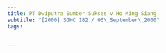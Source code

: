 ```yaml
---
title: PT Dwiputra Sumber Sukses v Ho Ming Siang 
subtitle: "[2000] SGHC 182 / 06\_September\_2000"
tags:


---
```


